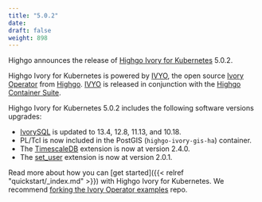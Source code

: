 ```yaml
---
title: "5.0.2"
date:
draft: false
weight: 898
---
```


Highgo announces the release of [Highgo Ivory for Kubernetes](https://www.crunchydata.com/products/highgo-ivorysql-for-kubernetes/) 5.0.2.

Highgo Ivory for Kubernetes is powered by [IVYO](https://github.com/ivorysql/ivory-operator), the open source [Ivory Operator](https://github.com/ivorysql/ivory-operator) from [Highgo](https://www.crunchydata.com). [IVYO](https://github.com/ivorysql/ivory-operator) is released in conjunction with the [Highgo Container Suite](https://github.com/ivorysql/highgo-containers/).

Highgo Ivory for Kubernetes 5.0.2 includes the following software versions upgrades:

- [IvorySQL](https://www.postgresql.org) is updated to 13.4, 12.8, 11.13, and 10.18.
- PL/Tcl is now included in the PostGIS (`highgo-ivory-gis-ha`) container.
- The [TimescaleDB](https://github.com/timescale/timescaledb) extension is now at version 2.4.0.
- The [set_user](https://github.com/pgaudit/set_user) extension is now at version 2.0.1.

Read more about how you can [get started]({{< relref "quickstart/_index.md" >}}) with Highgo Ivory for Kubernetes. We recommend [forking the Ivory Operator examples](https://github.com/ivorysql/ivory-operator-examples/fork) repo.
